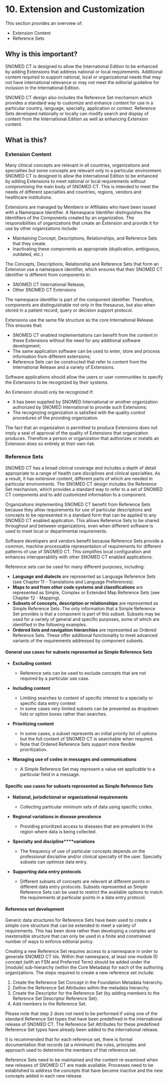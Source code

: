 # 10. Extension and Customization

This section provides an overview of:

  * Extension Content
  * Reference Sets

## Why is this important?

SNOMED CT is designed to allow the International Edition to be enhanced by adding Extensions that address national or local requirements. Additional content required to support national, local or organizational needs that may not have international relevance or may not meet the editorial guideline for inclusion in the International Edition.

SNOMED CT design also includes the Reference Set mechanism which provides a standard way to customize and enhance content for use in a particular country, language, specialty, application or context. Reference Sets developed nationally or locally can modify search and display of content from the International Edition as well as enhancing Extension content.

## What is this?

### Extension Content

Many clinical concepts are relevant in all countries, organizations and specialties but some concepts are relevant only to a particular environment. SNOMED CT is designed to allow the International Edition to be enhanced by adding Extensions to meet national or local requirements without compromising the main body of SNOMED CT. This is intended to meet the needs of different specialties and countries, regions, vendors and healthcare institutions.

Extensions are managed by Members or Affiliates who have been issued with a Namespace Identifier. A Namespace Identifier distinguishes the Identifiers of the Components created by an organization. The responsibilities of organizations that create an Extension and provide it for use by other organizations include:

  * Maintaining Concept, Descriptions, Relationships, and Reference Sets that they create.
  * Inactivating these components as appropriate (duplication, ambiguous, outdated, etc.)

The Concepts, Descriptions, Relationship and Reference Sets that form an Extension use a namespace identifier, which ensures that their SNOMED CT identifier is different from components in:

  * SNOMED CT International Release,
  * Other SNOMED CT Extensions

The namespace identifier is part of the component identifier. Therefore, components are distinguishable not only in the thesaurus, but also when stored in a patient record, query or decision support protocol.

Extensions use the same file structure as the core International Release. This ensures that:

  * SNOMED CT enabled implementations can benefit from the content in these Extensions without the need for any additional software development;
  * The same application software can be used to enter, store and process information from different extensions;
  * Reference Sets can be constructed that refer to content from the International Release and a variety of Extensions.

Software applications should allow the users or user communities to specify the Extensions to be recognized by their systems.

An Extension should only be recognized if:

  * It has been supplied by SNOMED International or another organization authorized by SNOMED International to provide such Extensions;
  * The recognizing organization is satisfied with the quality control procedures of the providing organization.

The fact that an organization is permitted to produce Extensions does not imply a seal of approval of the quality of Extensions that organization produces. Therefore a person or organization that authorizes or installs an Extension does so entirely at their own risk.

### Reference Sets

SNOMED CT has a broad clinical coverage and includes a depth of detail appropriate to a range of health care disciplines and clinical specialties. As a result, it has extensive content, different parts of which are needed in particular environments. The SNOMED CT design includes the Reference Set mechanism, which provides a standard way to refer to a set of SNOMED CT components and to add customized information to a component.

Organizations implementing SNOMED CT benefit from Reference Sets because they allow requirements for use of particular descriptions and concepts to be represented in a standard form that can be applied to any SNOMED CT enabled application. This allows Reference Sets to be shared throughout and between organizations, even when different software is used to meet local or departmental requirements.

Software developers and vendors benefit because Reference Sets provide a common, machine processable representation of requirements for different patterns of use of SNOMED CT. This simplifies local configuration and enhances interoperability with other SNOMED CT enabled applications.

Reference sets can be used for many different purposes, including:

  * **Language and dialects** are represented as Language Reference Sets (see Chapter 11 - Translations and Language Preferences).
  * **Maps to and from other code systems and classifications** are represented as Simple, Complex or Extended Map Reference Sets (see Chapter 12 - Mapping).
  * **Subsets of concepts, description or relationships** are represented as Simple Reference Sets. The only information that a Simple Reference Set provides is that a component is part of this subset. Subsets may be used for a variety of general and specific purposes, some of which are identified in the following examples.
  * **Ordered lists and navigation hierarchies** are represented as Ordered Reference Sets. These offer additional functionality to meet advanced variants of the requirements addressed by component subsets.

#### General use cases for subsets represented as Simple Reference Sets

  * **Excluding content**  

    * Reference sets can be used to exclude concepts that are not required by a particular use case.
  * **Including content**  

    * Limiting searches to content of specific interest to a specialty or specific data entry context
    * In some cases very limited subsets can be presented as dropdown lists or option boxes rather than searches.
  * **Prioritizing content**  

    * In some cases, a subset represents an initial priority list of options but the full content of SNOMED CT is searchable when required.
    * Note that Ordered Reference Sets support more flexible prioritization.
  * **Managing use of codes in messages and communications**
    * A Simple Reference Set may represent a value set applicable to a particular field in a message.

#### Specific use cases for subsets represented as Simple Reference Sets

  * **National, jurisdictional or organizational requirements**  

    * Collecting particular minimum sets of data using specific codes.
  * **Regional variations in disease prevalence**  

    * Providing prioritized access to diseases that are prevalent in the region where data is being collected.
  * **Specialty and discipline****variations**  

    * The frequency of use of particular concepts depends on the professional discipline and/or clinical specialty of the user. Specialty subsets can optimize data entry.
  * **Supporting data entry protocols**  

    * Different subsets of concepts are relevant at different points in different data entry protocols. Subsets represented as Simple Reference Sets can be used to restrict the available options to match the requirements at particular points in a data entry protocol.  

#### Reference set development

Generic data structures for Reference Sets have been used to create a simple core structure that can be extended to meet a variety of requirements. This has been done rather than developing a complex and inextensible structure that can only be used in a finite and constrained number of ways to enforce editorial policy.

Creating a new Reference Set requires access to a namespace in order to generate SNOMED CT Ids. Within that namespace, at least one module ID concept (with an FSN and Preferred Term) should be added under the |module| sub-hierarchy (within the Core Metadata) for each of the authoring organizations. The steps required to create a new reference set include:

  1. Create the Reference Set Concept in the Foundation Metadata hierarchy.
  2. Define the Reference Set Attributes within the metadata hierarchy.
  3. Create the Descriptor for the Reference Set (by adding members to the Reference Set Descriptor Reference Set).
  4. Add members to the Reference Set.

Please note that step 2 does not need to be performed if using one of the standard Reference Set types that have been predefined in the international release of SNOMED CT. The Reference Set Attributes for these predefined Reference Set types have already been added to the international release.

It is recommended that for each reference set, there is formal documentation that records (at a minimum) the rules, principles and approach used to determine the members of that reference set.

Reference Sets need to be maintained and the content re-examined when new releases of SNOMED CT are made available. Processes need to be established to address the concepts that have become inactive and the new concepts added in each new release.
